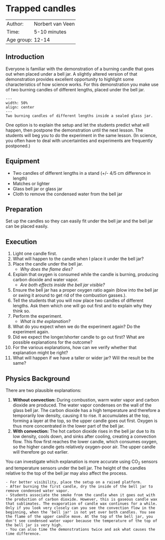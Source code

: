 # Trapped candles

<table style="width: 100%; border-collapse: collapse; border: none;">
    <tr style="background-color: var(--background-color);">  
        <td style="text-align: left; padding: 3px; border: none; color: var(--text-color)">Author:</td>
        <td style="text-align: left; padding: 3px; border: none; color: var(--text-color)">Norbert van Veen</td>
    </tr>
    <tr style="background-color: var(--background-color);"> 
        <td style="text-align: left; padding: 3px; border: none; color: var(--text-color)">Time:</td>
        <td style="text-align: left; padding: 3px; border: none; color: var(--text-color)">5-10 minutes</td>
    </tr>
    <tr style="background-color: var(--background-color);"> 
        <td style="text-align: left; padding: 3px; border: none; color: var(--text-color)">Age group:</td>
        <td style="text-align: left; padding: 3px; border: none; color: var(--text-color)">12-14</td>
    </tr>
</table>

## Introduction
Everyone is familiar with the demonstration of a burning candle that goes out when placed under a bell jar. A slightly altered version of that demonstration provides excellent opportunity to highlight some characteristics of how science works. For this demonstration you make use of two burning candles of different lengths, placed under the bell jar. 

```{figure} NV14_figuur_1_300dpi.jpg
---
width: 50%
align: center
---
Two burning candles of different lengths inside a sealed glass jar.
```

One option is to explain the setup and let the students predict what will happen, then postpone the demonstration until the next lesson. The students will beg you to do the experiment in the same lesson. (In science, you often have to deal with uncertainties and experiments are frequently postponed.)

## Equipment
- Two candles of different lengths in a stand (+/- 4/5 cm difference in length)
- Matches or lighter
- Glass bell jar or glass jar
- Cloth to remove the condensed water from the bell jar

## Preparation
Set up the candles so they can easily fit under the bell jar and the bell jar can be placed easily.

## Execution
1. Light one candle first.
2. What will happen to the candle when I place it under the bell jar?
3. Place the candle under the bell jar.
    - *Why does the flame dies?*
4. Explain that oxygen is consumed while the candle is burning, producing carbon dioxide and water vapor.
    - *Are both effects inside the bell jar visible?* 
5. Ensure the bell jar has a proper oxygen ratio again (blow into the bell jar or swing it around to get rid of the combustion gasses.).
6. Tell the students that you will now place two candles of different lengths. Ask them which one will go out first and to explain why they think so.
7. Perform the experiment.
    - *What is the explanation?*
8. What do you expect when we do the experiment again? Do the experiment again.
9. Did we expect the longer/shorter candle to go out first? What are possible explanations for the outcome? 
10. For the various explanations, how can we verify whether that explanation might be right? 
11. What will happen if we have a taller or wider jar? Will the result be the same?

## Physics Background
There are two plausible explanations:
1. **Without convection:** During combustion, warm water vapor and carbon dioxide are produced. The water vapor condenses on the wall of the glass bell jar. The carbon dioxide has a high temperature and therefore a temporarily low density, causing it to rise. It accumulates at the top, forming a layer at the top, so the upper candle goes out first. Oxygen is thus more concentrated in the lower part of the bell jar.
2. **With convection:** The hot carbon dioxide rises in the bell jar due to its low density, cools down, and sinks after cooling, creating a convection flow. This flow first reaches the lower candle, which consumes oxygen, so the higher candle gets relatively oxygen-poor air. The upper candle will therefore go out earlier.

You can investigate which explanation is more accurate using CO$_2$ sensors and temperature sensors under the bell jar. The height of the candles relative to the top of the bell jar may also affect the process.

```{tip}
- For better visibility, place the setup on a raised platform.
- After burning the first candle, dry the inside of the bell jar to remove condensed water vapor.
- Students associate the smoke from the candle when it goes out with the production of carbon dioxide. However, this is gaseous candle wax that sublimates. The evaporation of candle wax continues for a while. Only if you look very closely can you see the convection flow in the beginning, when the 'bell jar' is not yet over both candles. You see the flame of the upper candle move. At the top of the bell jar, you don't see condensed water vapor because the temperature of the top of the bell jar is very high.
- You can also time the demonstrations twice and ask what causes the time difference.
```
